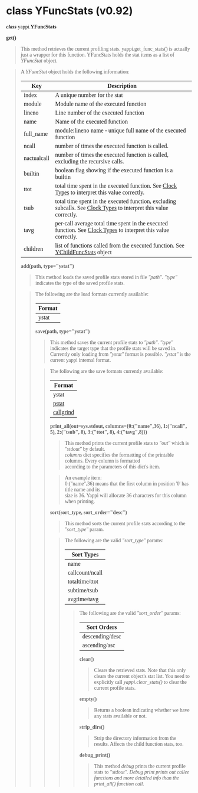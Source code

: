 # class YFuncStats (v0.92) #

<font face='Consolas'>

<b><i>class</i></b> yappi.<b>YFuncStats</b>


<b>get()</b>
<blockquote>This method retrieves the current profiling stats.      yappi.get_func_stats() is actually just a wrapper for this function. YFuncStats holds the stat items as a list of <i>YFuncStat</i> object.</blockquote>

<blockquote>A <i>YFuncStat</i> object holds the following information:<br>
<table><thead><th> <b>Key</b> </th><th> <b>Description</b> </th></thead><tbody>
<tr><td> index      </td><td> A unique number for the stat </td></tr>
<tr><td> module     </td><td> Module name of the executed function </td></tr>
<tr><td> lineno     </td><td> Line number of the executed function </td></tr>
<tr><td> name       </td><td> Name of the executed function </td></tr>
<tr><td> full_name  </td><td> module:lineno name - unique full name of the executed function </td></tr>
<tr><td> ncall      </td><td> number of times the executed function is called. </td></tr>
<tr><td> nactualcall </td><td> number of times the executed function is called, excluding the recursive calls. </td></tr>
<tr><td> builtin    </td><td> boolean flag showing if the executed function is a builtin </td></tr>
<tr><td> ttot       </td><td> total time spent in the executed function. See <a href='https://code.google.com/p/yappi/wiki/ClockTypes_v082'>Clock Types</a> to interpret this value correctly. </td></tr>
<tr><td> tsub       </td><td> total time spent in the executed function, excluding subcalls. See <a href='https://code.google.com/p/yappi/wiki/ClockTypes_v082'>Clock Types</a> to interpret this value correctly. </td></tr>
<tr><td> tavg       </td><td> per-call average total time spent in the executed function. See <a href='https://code.google.com/p/yappi/wiki/ClockTypes_v082'>Clock Types</a> to interpret this value correctly. </td></tr>
<tr><td> children   </td><td> list of functions called from the executed function. See <a href='https://code.google.com/p/yappi/wiki/YChildFuncStats_v092'>YChildFuncStats</a> object </td></tr></blockquote></tbody></table>

<b>add(path, type="ystat")</b>
<blockquote>This method loads the saved profile stats stored in file <i>"path"</i>. <i>"type"</i> indicates the type of the saved profile stats.</blockquote>

<blockquote>The following are the load formats currently available:<br>
<table><thead><th> <b>Format</b> </th></thead><tbody>
<tr><td> ystat         </td></tr></blockquote></tbody></table>

<b>save(path, type="ystat")</b>
<blockquote>This method saves the current profile stats to <i>"path"</i>. <i>"type"</i> indicates the target type that the profile stats will be saved in. Currently only loading from <i>"ystat"</i> format is possible. <i>"ystat"</i> is the current yappi internal format.</blockquote>

<blockquote>The following are the save formats currently available:<br>
<table><thead><th> <b>Format</b> </th></thead><tbody>
<tr><td> ystat         </td></tr>
<tr><td> <a href='http://docs.python.org/3.3/library/profile.html?highlight=pstat#pstats.Stats.print_stats'>pstat</a> </td></tr>
<tr><td> <a href='http://kcachegrind.sourceforge.net/html/CallgrindFormat.html'>callgrind</a> </td></tr></blockquote></tbody></table>


<b>print_all(out=sys.stdout, columns={0:("name",36), 1:("ncall", 5), 2:("tsub", 8), 3:("ttot", 8), 4:("tavg",8)})</b>
<blockquote>This method prints the current profile stats to <i>"out"</i> which is  <i>"stdout"</i> by default.<br>
<i>columns</i> dict specifies the formatting of the printable columns. Every column is formatted<br>
according to the parameters of this dict's item.</blockquote>

<blockquote>An example item:<br>
0:("name",36) means that the first column in position '0' has title name and its<br>
size is 36. Yappi will allocate 36 characters for this column when printing.</blockquote>

<b>sort(sort_type, sort_order="desc")</b>
<blockquote>This method sorts the current profile stats according to the  <i>"sort_type"</i> param.</blockquote>

<blockquote>The following are the valid <i>"sort_type"</i> params:<br>
<table><thead><th> <b>Sort Types</b> </th></thead><tbody>
<tr><td> name              </td></tr>
<tr><td> callcount/ncall   </td></tr>
<tr><td> totaltime/ttot    </td></tr>
<tr><td> subtime/tsub      </td></tr>
<tr><td> avgtime/tavg      </td></tr></blockquote></tbody></table>

<blockquote>The following are the valid <i>"sort_order"</i> params:<br>
<table><thead><th> <b>Sort Orders</b> </th></thead><tbody>
<tr><td> descending/desc    </td></tr>
<tr><td> ascending/asc      </td></tr></blockquote></tbody></table>

<b>clear()</b>
<blockquote>Clears the retrieved stats. Note that this only clears the current object's stat list. You need to explicitly call <i>yappi.clear_stats()</i> to clear the current profile stats.</blockquote>

<b>empty()</b>
<blockquote>Returns a boolean indicating whether we have any stats available or not.</blockquote>

<b>strip_dirs()</b>
<blockquote>Strip the directory information from the results. Affects the child function stats, too.</blockquote>

<b>debug_print()</b>
<blockquote>This method <i>debug</i> prints the current profile stats to <i>"stdout". Debug print prints out callee functions and more detailed info than the <i>print_all()</i> function call.</i></blockquote>

</font>